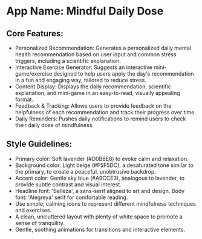 # **App Name**: Mindful Daily Dose

## Core Features:

- Personalized Recommendation: Generates a personalized daily mental health recommendation based on user input and common stress triggers, including a scientific explanation.
- Interactive Exercise Generator: Suggests an interactive mini-game/exercise designed to help users apply the day's recommendation in a fun and engaging way, tailored to reduce stress.
- Content Display: Displays the daily recommendation, scientific explanation, and mini-game in an easy-to-read, visually appealing format.
- Feedback & Tracking: Allows users to provide feedback on the helpfulness of each recommendation and track their progress over time.
- Daily Reminders: Pushes daily notifications to remind users to check their daily dose of mindfulness.

## Style Guidelines:

- Primary color: Soft lavender (#D0B8E8) to evoke calm and relaxation.
- Background color: Light beige (#F5F5DC), a desaturated tone similar to the primary, to create a peaceful, unobtrusive backdrop.
- Accent color: Gentle sky blue (#A9CCE3), analogous to lavender, to provide subtle contrast and visual interest.
- Headline font: 'Belleza', a sans-serif aligned to art and design. Body font: 'Alegreya' serif for comfortable reading.
- Use simple, calming icons to represent different mindfulness techniques and exercises.
- A clean, uncluttered layout with plenty of white space to promote a sense of tranquility.
- Gentle, soothing animations for transitions and interactive elements.